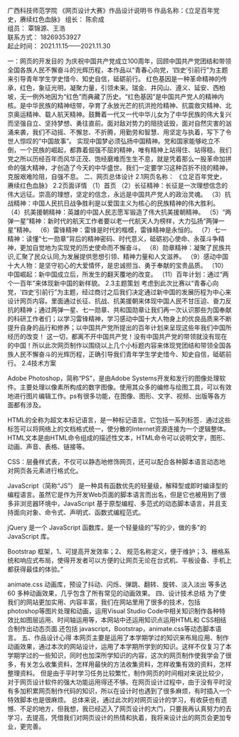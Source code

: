 
广西科技师范学院
《网页设计大赛》作品设计说明书
作品名称：《立足百年党史，赓续红色血脉》
组长：              陈俞成            
组员：           覃锦源、王浩         
联系方式：        18269353927         
起止时间：  2021.11.15——2021.11.30  

一：网页的开发目的
为庆祝中国共产党成立100周年，回顾中国共产党团结和带领全国各族人民不懈奋斗的光辉历程，本作品以“青春心向党，‘四史’引前行”为主题来引导青年学生学史惜今、知史自信，砥砺前行。
红色基因是一种革命精神的传承，红色，象征光明，凝聚力量，引领未来。瑞金、井冈山、遵义、延安、西柏坡，无一例外地因为“红色”而典藏了历史。“红色基因”是中国共产党人的精神内核。是中华民族的精神纽带，孕育了永放光芒的抗洪抢险精神、抗震救灾精神、北京奥运精神、载人航天精神。鼓舞着一代又一代中华儿女为了中华民族的伟大复兴而坚强自立、坚持梦想、勇往直前。面对敌对势力的阻挠诋毁，面对自然灾害的汹涌来袭，我们不动摇、不懈怠、不折腾，用勤劳和智慧、用坚定与执着，写下了令世人惊叹的“中国故事”。
实现中国梦必须弘扬中国精神。党和国家能够屹立不倒，一个民族的崛起，都靠着倔强不屈的精神，唯有精神上站得住、站得稳。我们党之所以历经百年而风华正茂、饱经磨难而生生不息，就是凭着那么一股革命加拼命的强大精神，才创造了今天的中华盛世。我们一定要学习这种百折不挠的精神，克服艰难险阻，自强不息。
二、网页总体设计
2.1网页名称：
《立足百年党史，赓续红色血脉》
2.2页面详情
（1）首页
（2）长征精神：长征是一次理想信念的伟大远征。崇高的理想，坚定的信念，永远是中国共产党人的政治灵魂。
（3）抗战精神：中国人民抗日战争胜利是以爱国主义为核心的民族精神的伟大胜利。
（4）抗美援朝精神：英雄的中国人民志愿军锻造了伟大抗美援朝精神。
（5）“两弹一星”精神：新时代的航天工作者要以老一代航天人为榜样，大力弘扬“两弹一星”精神。
（6）雷锋精神：雷锋是时代的楷模，雷锋精神是永恒的。
（7）七一精神：读懂“七一勋章”背后的精神密码、时代意义，砥砺初心使命、永葆斗争精神，更加自觉地为实现党的历史使命而不懈奋斗。
（8）勋章精神：凝聚了民族共识,汇聚了民众认同,为发展提供思想引领、精神力量和人文滋养。
（9）感动中国十大人物：是坚守初心的大爱情怀，是忠诚担当、勇于奉献的宝贵品质。
（10）中国崛起：新中国成立后，所发生的翻天覆地的改变。
（11）百年计划：通过“两个一百年”来体现新中国的新样貌。
2.3主题策划
考虑到此次比赛以“青春心向党，‘四史’引前行”为主题，经过商讨之后我们决定通过新中国的发展历程为中心来设计网页内容。里面通过长征、抗战、抗美援朝来体现中国人民不甘压迫、奋力反抗的精神；通过两弹一星、七一勋章、共和国勋章让我们再一次认识那些为国奉献的科研工作者们；以学习雷锋精神，学习感动中国十大人物身上的优良品质来不断提升自身的品行和修养；以中国共产党所提出的百年计划来呈现这些年我们中国所经历的改变！
这一切，都离不开中国共产党！没有中国共产党的带领就没有现在的中国！所以此次网页制作以围绕以上几个小标题内容来体现党团结和带领全国各族人民不懈奋斗的光辉历程，正确引导我们青年学生学史惜今、知史自信，砥砺前行。
2.4技术方案

Adobe Photoshop，简称“PS”，是由Adobe Systems开发和发行的图像处理软件。主要处理以像素所构成的数字图像。使用其众多的编修与绘图工具，可以有效地进行图片编辑工作。ps有很多功能，在图像、图形、文字、视频、出版等各方面都有涉及。

HTML的全称为超文本标记语言，是一种标记语言。它包括一系列标签．通过这些标签可以将网络上的文档格式统一，使分散的Internet资源连接为一个逻辑整体。HTML文本是由HTML命令组成的描述性文本，HTML命令可以说明文字，图形、动画、声音、表格、链接等。

CSS：层叠样式表，不仅可以静态地修饰网页，还可以配合各种脚本语言动态地对网页各元素进行格式化。

JavaScript（简称“JS”） 是一种具有函数优先的轻量级，解释型或即时编译型的编程语言。虽然它是作为开发Web页面的脚本语言而出名，但是它也被用到了很多非浏览器环境中，JavaScript 基于原型编程、多范式的动态脚本语言，并且支持面向对象、命令式、声明式、函数式编程范式。

jQuery 是一个 JavaScript 函数库，是一个轻量级的"写的少，做的多"的 JavaScript 库。

Bootstrap 框架，1、可提高开发效率；2、 规范名称定义，便于维护；3、栅格系统和响应式布局，使得开发者可以方便的让网页无论在台式机、平板设备、手机上都获得最佳的体验。”

animate.css 动画库，预设了抖动、闪烁、弹跳、翻转、旋转、淡入淡出 等多达 60 多种动画效果，几乎包含了所有常见的动画效果。
四、设计技术总结
为了使我们的网站更加实用、内容丰富，我们在网站里用了很多的技术，包括 photoshop等图片处理和动画，运用Visual Studio Code中相关知识制作各种特效比如图层运用、时间轴运用等，本网站中还运用知识点运用HTML和 CSS相结合制作出动态页面.还包括 javascript，Bootstrap，animate.css等动态脚本语言。
五、作品设计心得
本网页主要是运用了本学期学过的知识来布局应用、制作动画效果，通过本次的网站设计，运用了本学期所学到的知识。这样不仅复习了本学期学过的一些知识，同时也加深所学知识的内容，这次的网页制作使我学会了很多，有关怎么收集资料，怎样用最快的方法收集资料，怎样收集有效的资料，怎样整理资料。
但是由于平时学习任务比较繁忙，制作网页的时间相对来说比较少，对于网页设计软件的强大功能运用得还不够。在网页设计过程中，由于没有平时没有多加积累网页制作代码的知识，所以在设计时也遇到了很多麻烦，有时插入一个特效脚本也是很麻烦。
总体来说，通过此次的对网页设计的学习，有收获也有遗憾、不足的地方，但我想，我已经迈入了网页设计的大门，只要我再认真努力的去学习，去提高，凭借我们对网页设计的热情和执着，我将来设计出的网页会更加专业，更完善。
